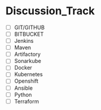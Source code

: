 # Discussion_Track

- [ ] GIT/GITHUB
- [ ] BITBUCKET
- [ ] Jenkins
- [ ] Maven
- [ ] Artifactory
- [ ] Sonarkube
- [ ] Docker
- [ ] Kubernetes
- [ ] Openshift
- [ ] Ansible
- [ ] Python
- [ ] Terraform

